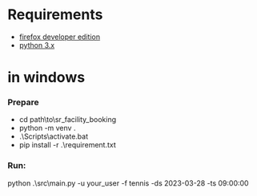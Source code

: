 # Requirements

- [firefox developer edition](https://www.mozilla.org/en-US/firefox/developer/)
- [python 3.x](https://www.python.org/downloads/)

# in windows

### Prepare

- cd path\to\sr_facility_booking
- python -m venv .
- .\Scripts\activate.bat
- pip install -r .\requirement.txt

### Run:

python .\src\main.py -u your_user -f tennis -ds 2023-03-28 -ts 09:00:00
